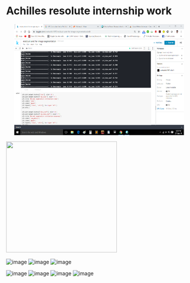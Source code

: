 # Achilles resolute internship work

<p align="center">
  <img width="460" height="300" src="https://github.com/snehashis1997/Achilles-resolute-internship-work/blob/master/Results/DICELOSS_RUNET.png">
</p>

<img src="https://user-images.githubusercontent.com/33135767/92498070-cadef380-f217-11ea-9ab2-190068a9cab6.png" width="300" height="300">

![image](https://user-images.githubusercontent.com/33135767/92499030-03cb9800-f219-11ea-9a7c-976b836a1de6.png)
![image](https://user-images.githubusercontent.com/33135767/92499064-0e862d00-f219-11ea-88f9-ec72f654bc57.png)
![image](https://user-images.githubusercontent.com/33135767/92499107-19d95880-f219-11ea-9ee0-9994645baa3d.png)

![image](https://user-images.githubusercontent.com/33135767/92499374-6b81e300-f219-11ea-80b8-624a8c145cb2.png)
![image](https://user-images.githubusercontent.com/33135767/92499438-7b99c280-f219-11ea-88c2-e90980192234.png)
![image](https://user-images.githubusercontent.com/33135767/92499472-88b6b180-f219-11ea-83b0-48e981d7b35b.png)
![image](https://user-images.githubusercontent.com/33135767/92501002-9a995400-f21b-11ea-82c9-adf5076ec593.png)

